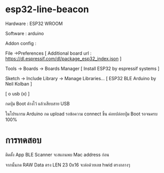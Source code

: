 # esp32-line-beacon

Hardware : ESP32 WROOM

Software : arduino 

Addon config : 

File ->Preferences [ Additional board url : https://dl.espressif.com/dl/package_esp32_index.json ]

Tools -> Boards -> Boards Manager [ Install ESP32 by espressif systems ]

Sketch -> Include Library -> Manage Libraries… [ ESP32 BLE Arduino by Neil Kolban ]



[ o  usb  (x) ]

กดปุ่ม Boot ค้างไว้ แล้วเสียบสาย USB 

ในโปรแกรม Arduino กด upload รอข้อความ connect ขึ้น ค่อยปล่อยปุ่ม Boot รอจนครบ 100% 


# การทดสอบ

ติดตั้ง App BLE Scanner จะสแกนพบ Mac address ก่อน 

จากนั้นกด RAW Data ตรง LEN 23 0x16 จะต่อด้วยเลข hwid ตรงกลางๆ 
